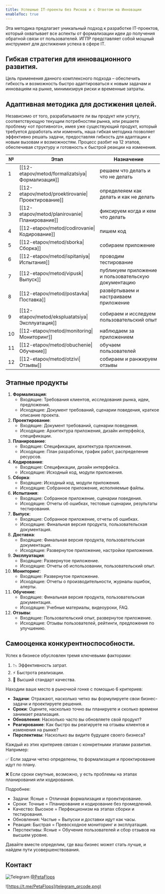 ```yaml
---
title: Успешные IT-проекты без Рисков и с Ответом на Инновации
enableToc: true
---
```

Эта методика предлагает уникальный подход к разработке IT-проектов, который охватывает все аспекты от формализации идеи до получения обратной связи от пользователей. ИГПР представляет собой мощный инструмент для достижения успеха в сфере IT.

## Гибкая стратегия для инновационного развития.
Цель применения данного комплексного подхода – обеспечить гибкость и возможность быстро адаптироваться к новым задачам и инновациям на рынке, минимизируя риски и временные затраты.

## Адаптивная методика для достижения целей.
Независимо от того, разрабатываете ли вы продукт или услугу, соответствующую текущим потребностям рынка, или решаете проблему «от противного», имея уже существующий продукт, который требуется доработать или изменить, наша гибкая методика позволяет эффективно решать задачи, предоставляя гибкость для адаптации к новым вызовам и возможностям. Процесс разбит на 12 этапов, обеспечивая структуру и готовность к быстрой реакции на изменения.

| № | Этап | Назначение|
|--|--|--|
|1|[[12-etapov/metod/formalizatsiya\|Формализация]]|решаем что делать и что не делать|
|2|[[12-etapov/metod/proektirovanie\|Проектирование]]|определеяем как делать и как не делать|
|3|[[12-etapov/metod/planirovanie\|Планирование]]|фиксируем когда и кем что делать|
|4|[[12-etapov/metod/codirovanie\|Кодирование]]|пишем код|
|5|[[12-etapov/metod/sborka\|Сборка]]|собираем приложение|
|6|[[12-etapov/metod/ispitaniya\|Испытания]]|проводим тестирование|
|7|[[12-etapov/metod/vipusk\|Выпуск]]|публикуем приложение и пользовательскую документацию|
|8|[[12-etapov/metod/postavka\|Поставка]]|развёртываем и настраиваем приложение|
|9|[[12-etapov/metod/ekspluatatsiya\|Эксплуатация]]|собираем и исследуем пользовательский опыт|
|10|[[12-etapov/metod/monitoring\|Мониторинг]]|наблюдаем за приложением|
|11|[[12-etapov/metod/obuchenie\|Обучение]]|обучаем пользователей|
|12|[[12-etapov/metod/otzivi\|Отзывы]]|собираем и ранжируем отзывы|

## Этапные продукты
1. **Формализация**:
	- Входящие: Требования клиентов, исследования рынка, идеи, предложения.
	- Исходящие: Документ требований, сценарии поведения, краткое описание проекта.
2. **Проектирование**:
	- Входящие: Документ требований, сценарии поведения.
	- Исходящие: Архитектура приложения, дизайн интерфейса, спецификации.
3. **Планирование**:
	- Входящие: Спецификации, архитектура приложения.
	- Исходящие: План разработки, график работ, распределение ресурсов.
4. **Кодирование**:
	- Входящие: Спецификации, дизайн интерфейса.
	- Исходящие: Исходный код, модули приложения.
5. **Сборка**:
	- Входящие: Исходный код, модули приложения.
	- Исходящие: Собранное приложение, исполняемые файлы.
6. **Испытания**:
	- Входящие: Собранное приложение, сценарии поведения.
	- Исходящие: Отчеты об ошибках, тестовые сценарии, результаты тестирования.
7. **Выпуск**:
	- Входящие: Собранное приложение, отчеты об ошибках.
	- Исходящие: Финальная версия продукта, пользовательская документация.
8. **Доставка**:
	- Входящие: Финальная версия продукта, пользовательская документация.
	- Исходящие: Развернутое приложение, настройки приложения.
9. **Эксплуатация**:
	- Входящие: Развернутое приложение.
	- Исходящие: Отчеты об использовании, пользовательский опыт.
10. **Мониторинг**:
	- Входящие: Развернутое приложение.
	- Исходящие: Отчеты о производительности, журналы ошибок, алерты.
11. **Обучение**:
	- Входящие: Финальная версия продукта, пользовательская документация.
	- Исходящие: Учебные материалы, видеоуроки, FAQ.
12. **Отзывы**:
	- Входящие: Пользовательский опыт, развернутое приложение.
	- Исходящие: Отзывы пользователей, рейтинги, предложения по улучшению.

## Самооценка конкурентноспособности.

Успех в бизнесе обусловлен тремя ключевыми факторами:

1. 📉 Эффективность затрат.
2. ⚡ Быстрота реализации.
3. 💎 Высший стандарт качества.

Находим ваше место в рыночной гонке с помощью 6 критериев:

 - **Задачи**: Отражают, насколько четко вы формулируете свои бизнес-задачи и проектируете решения.
 - **Сроки**: Оцените, насколько точно вы планируете и сколько времени занимает реализация.
 - **Обновления**: Насколько часто вы обновляете свой продукт?
 - **Реагирование**: Как быстро вы реагируете на отзывы клиентов и изменения на рынке?
 - **Перспективы**: Насколько вы видите будущее своего бизнеса?

Каждый из этих критериев связан с конкретными этапами развития. Например:

✅ Если задачи четко определены, то формализация и проектирование идут по плану. 

❌ Если сроки смутные, возможно, у есть проблемы на этапах планирования или кодирования.

Подробнее:

- Задачи: Ясные = Отличная формализация и проектирование.
- Сроки: Точные = Планирование и кодирование без промедлений.
- Качество: Высокое = Перфекционизм на этапах сборки и тестирования.
- Обновления: Частые = Выпуски и доставки идут как часы.
- Реакция: Быстрая = Превосходное мониторинг и эксплуатация.
- Перспективы: Ясные = Обучение пользователей и сбор отзывов на высшем уровне.

Давайте вместе определим, где ваш бизнес может стать лучше, и найдем пути усовершенствования.

## Контакт

![Telegram](telegram-icon-blue-angle.png)
[@PetaFlops](https://t.me/PetaFlops)

![https://t.me/PetaFlops](telegram_qrcode.png)
